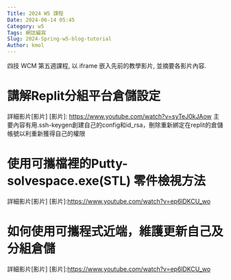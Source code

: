```yaml
---
Title: 2024 W5 課程
Date: 2024-06-14 05:45
Category: w5
Tags: 網誌編寫
Slug: 2024-Spring-w5-blog-tutorial
Author: kmol
---
```


四技 WCM 第五週課程, 以 iframe 嵌入先前的教學影片, 並摘要各影片內容.

<!-- PELICAN_END_SUMMARY -->
 
 # 講解Replit分組平台倉儲設定
詳細影片[影片]
[影片]: https://www.youtube.com/watch?v=syTeJ0kJAow
主要內容有用.ssh-keygen創建自己的config和id_rsa，刪除重新綁定在replit的倉儲帳號以利重新獲得自己的權限

# 使用可攜檔裡的Putty-solvespace.exe(STL) 零件檢視方法
詳細影片[影片]
[影片]:https://www.youtube.com/watch?v=ep6lDKCU_wo

# 如何使用可攜程式近端，維護更新自己及分組倉儲
詳細影片[影片]
[影片]:https://www.youtube.com/watch?v=ep6lDKCU_wo